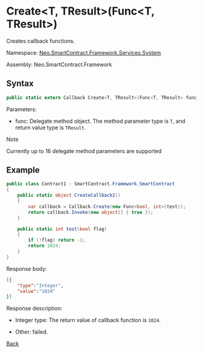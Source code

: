 # Create<T, TResult>(Func<T, TResult>)

Creates callback functions.

Namespace: [Neo.SmartContract.Framework.Services.System](../../system.md)

Assembly: Neo.SmartContract.Framework

## Syntax

```c#
public static extern Callback Create<T, TResult>(Func<T, TResult> func);
```

Parameters:
- func: Delegate method object. The method parameter type is `T`, and return value type is `TResult`.

> [!Note]
>
> Currently up to 16 delegate method parameters are supported 

## Example

```c#
public class Contract1 : SmartContract.Framework.SmartContract
{
    public static object CreateCallback2()
    {
        var callback = Callback.Create(new Func<bool, int>(test));
        return callback.Invoke(new object[] { true });
    }

    public static int test(bool flag)
    {
        if (!flag) return -1;
        return 1024;
    }
}
```

Response body:

```json
[{
    "type":"Integer",
    "value":"1024"
}]
```

Response description:

- Integer type: The return value of callback function is `1024`.

- Other: failed.

[Back](../Callback.md)